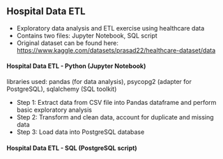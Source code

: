 ## Hospital Data ETL
- Exploratory data analysis and ETL exercise using healthcare data
- Contains two files: Jupyter Notebook, SQL script
- Original dataset can be found here: https://www.kaggle.com/datasets/prasad22/healthcare-dataset/data

#### Hospital Data ETL - Python (Jupyter Notebook)
libraries used: pandas (for data analysis), psycopg2 (adapter for PostgreSQL), sqlalchemy (SQL toolkit)
- Step 1: Extract data from CSV file into Pandas dataframe and perform basic exploratory analysis
- Step 2: Transform and clean data, account for duplicate and missing data
- Step 3: Load data into PostgreSQL database

#### Hospital Data ETL - SQL (PostgreSQL script)
